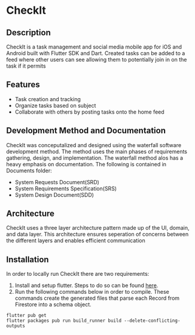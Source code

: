 # CheckIt
## Description
CheckIt is a task management and social media mobile app for iOS and Android built with Flutter SDK and Dart. Created tasks can be added to a feed where other users can see allowing them to potentially join in on the task if it permits

## Features
- Task creation and tracking
- Organize tasks based on subject
- Collaborate with others by posting tasks onto the home feed

## Development Method and Documentation
CheckIt was conceputalized and designed using the waterfall software development method. The method uses the main phases of requirements gathering, design, and implementation. The waterfall method alos has a heavy emphasis on documentation. The following is contained in Documents folder:
- System Requests Document(SRD)
- System Requirements Specification(SRS)
- System Design Document(SDD)

## Architecture
CheckIt uses a three layer architecture pattern made up of the UI, domain, and data layer. This architecture ensures seperation of concerns between the different layers and enables efficient communication

## Installation

In order to locally run CheckIt there are two requirements:
1. Install and setup flutter. Steps to do so can be found [here](https://docs.flutter.dev/get-started/install).
2. Run the following commands below in order to compile. These commands create the generated files that parse each Record from Firestore into a schema object.
```
flutter pub get
flutter packages pub run build_runner build --delete-conflicting-outputs
```
